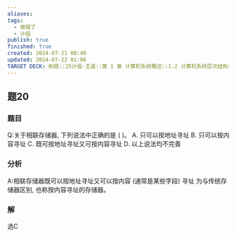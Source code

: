 ```yaml
---
aliases: 
tags:
  - 做错了
  - 计组
publish: true
finished: true
created: 2024-07-21 00:40
updated: 2024-07-22 01:06
TARGET DECK: 刷题::25计组-王道::第 1 章 计算机系统概述::1.2 计算机系统层次结构::题20
---
```


## 题20
### 题目
Q:关于相联存储器, 下列说法中正确的是 ( )。
A. 只可以按地址寻址 B. 只可以按内容寻址
C. 既可按地址寻址又可按内容寻址 D. 以上说法均不完善
### 分析
A:相联存储器既可以按地址寻址又可以按内容 (通常是某些字段) 寻址 
为与传统存储器区别, 也称按内容寻址的存储器。
### 解
选C
